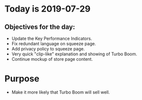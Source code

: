 # Today is 2019-07-29

## Objectives for the day:

- Update the Key Performance Indicators.
- Fix redundant language on squeeze page.
- Add privacy policy to squeeze page.
- Very quick "clip-like" explanation and showing of Turbo Boom.
- Continue mockup of store page content.


# Purpose

- Make it more likely that Turbo Boom will sell well.
